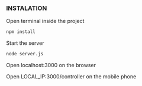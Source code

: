 ### INSTALATION
Open terminal inside the project
```bash
npm install
```

Start the server

```bash
node server.js
```

Open localhost:3000 on the browser

Open LOCAL_IP:3000/controller on the mobile phone